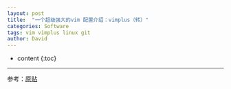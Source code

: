 ```yaml
---
layout: post
title:  "一个超级强大的vim 配置介绍：vimplus（转）"
categories: Software
tags: vim vimplus linux git
author: David
---
```


* content
{:toc}

---
参考：[原贴 ](https://mp.weixin.qq.com/s/kZvCBLyNi0aTkZtws1UoSA)

